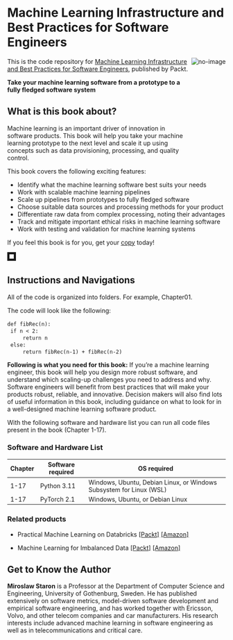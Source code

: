# Machine Learning Infrastructure and Best Practices for Software Engineers

<a href="https://www.packtpub.com/product/machine-learning-infrastructure-and-best-practices-for-software-engineers/9781837634064"><img src="https://content.packt.com/B19548/cover_image_small.jpg" alt="no-image" height="256px" align="right"></a>

This is the code repository for [Machine Learning Infrastructure and Best Practices for Software Engineers](https://www.packtpub.com/product/machine-learning-infrastructure-and-best-practices-for-software-engineers/9781837634064), published by Packt.

**Take your machine learning software from a prototype to a fully fledged software system**

## What is this book about?
Machine learning is an important driver of innovation in software products. This book will help you take your machine learning prototype to the next level and scale it up using concepts such as data provisioning, processing, and quality control.

This book covers the following exciting features:
* Identify what the machine learning software best suits your needs
* Work with scalable machine learning pipelines
* Scale up pipelines from prototypes to fully fledged software
* Choose suitable data sources and processing methods for your product
* Differentiate raw data from complex processing, noting their advantages
* Track and mitigate important ethical risks in machine learning software
* Work with testing and validation for machine learning systems

If you feel this book is for you, get your [copy](https://www.amazon.com/Learning-Infrastructure-Practices-Software-Engineers/dp/1837634068/ref=sr_1_1?keywords=Machine+Learning+Infrastructure+and+Best+Practices+for+Software+Engineers&qid=1707111578&sr=8-1) today!

<a href="https://www.packtpub.com/?utm_source=github&utm_medium=banner&utm_campaign=GitHubBanner"><img src="https://raw.githubusercontent.com/PacktPublishing/GitHub/master/GitHub.png" 
alt="https://www.packtpub.com/" border="5" /></a>

## Instructions and Navigations
All of the code is organized into folders. For example, Chapter01.

The code will look like the following:
```
def fibRec(n):
 if n < 2:
     return n
 else:
     return fibRec(n-1) + fibRec(n-2)
```

**Following is what you need for this book:**
If you’re a machine learning engineer, this book will help you design more robust software, and understand which scaling-up challenges you need to address and why. Software engineers will benefit from best practices that will make your products robust, reliable, and innovative. Decision makers will also find lots of useful information in this book, including guidance on what to look for in a well-designed machine learning software product.

With the following software and hardware list you can run all code files present in the book (Chapter 1-17).
### Software and Hardware List
| Chapter | Software required | OS required |
| -------- | ------------------------------------ | ----------------------------------- |
| 1-17 | Python 3.11 | Windows, Ubuntu, Debian Linux, or Windows Subsystem for Linux (WSL) |
| 1-17 | PyTorch 2.1 | Windows, Ubuntu, or Debian Linux |


### Related products
* Practical Machine Learning on Databricks [[Packt]](https://www.packtpub.com/product/practical-machine-learning-on-databricks/9781801812030) [[Amazon]](https://www.amazon.com/Practical-Data-Science-Databricks-end/dp/1801812039/ref=sr_1_1?crid=3BV3BSP0VRHAQ&keywords=Practical+Machine+Learning+on+Databricks&qid=1707111966&sprefix=practical+machine+learning+on+databricks%2Caps%2C654&sr=8-1)

* Machine Learning for Imbalanced Data [[Packt]](https://www.packtpub.com/product/machine-learning-for-imbalanced-data/9781801070836) [[Amazon]](https://www.amazon.com/Machine-Learning-Imbalanced-Data-imbalanced/dp/1801070830/ref=sr_1_1?crid=2MY5P4E91X68J&keywords=Machine+Learning+for+Imbalanced+Data&qid=1707112039&sprefix=machine+learning+for+imbalanced+data%2Caps%2C406&sr=8-1)

## Get to Know the Author
**Miroslaw Staron**
 is a Professor at the Department of Computer Science and Engineering, University of Gothenburg, Sweden. He has published extensively on software metrics, model-driven software development and empirical software engineering, and has worked together with Ericsson, Volvo, and other telecom companies and car manufacturers. His research interests include advanced machine learning in software engineering as well as in telecommunications and critical care.
